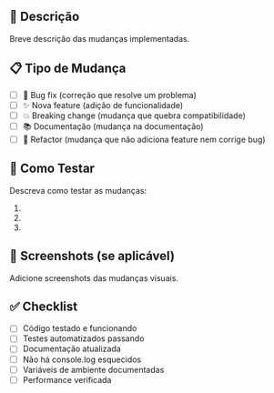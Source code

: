## 🎯 Descrição

Breve descrição das mudanças implementadas.

## 📋 Tipo de Mudança

- [ ] 🐛 Bug fix (correção que resolve um problema)
- [ ] ✨ Nova feature (adição de funcionalidade)
- [ ] 💥 Breaking change (mudança que quebra compatibilidade)
- [ ] 📚 Documentação (mudança na documentação)
- [ ] 🔧 Refactor (mudança que não adiciona feature nem corrige bug)

## 🧪 Como Testar

Descreva como testar as mudanças:

1. 
2. 
3. 

## 📸 Screenshots (se aplicável)

Adicione screenshots das mudanças visuais.

## ✅ Checklist

- [ ] Código testado e funcionando
- [ ] Testes automatizados passando
- [ ] Documentação atualizada
- [ ] Não há console.log esquecidos
- [ ] Variáveis de ambiente documentadas
- [ ] Performance verificada